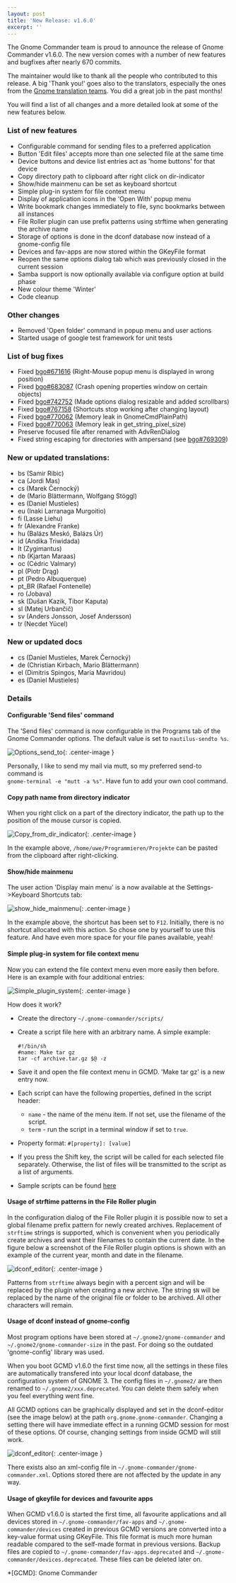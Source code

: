 ```yaml
---
layout: post
title: 'New Release: v1.6.0'
excerpt: ''
---
```


The Gnome Commander team is proud to announce the release of Gnome
Commander v1.6.0. The new version comes with a number of new features
and bugfixes after nearly 670 commits.

The maintainer would like to thank all the people who contributed to
this release. A big 'Thank you!' goes also to the translators,
especially the ones from the [Gnome translation
teams](https://l10n.gnome.org/teams/). You did a great job in the past
months!

You will find a list of all changes and a more detailed look at some of
the new features below.

### List of new features
* Configurable command for sending files to a preferred application
* Button 'Edit files' accepts more than one selected file at the same time
* Device buttons and device list entries act as 'home buttons' for that device
* Copy directory path to clipboard after right click on dir-indicator
* Show/hide mainmenu can be set as keyboard shortcut
* Simple plug-in system for file context menu
* Display of application icons in the 'Open With' popup menu
* Write bookmark changes immediately to file, sync bookmarks between all instances
* File Roller plugin can use prefix patterns using strftime when generating the archive name
* Storage of options is done in the dconf database now instead of a gnome-config file
* Devices and fav-apps are now stored within the GKeyFile format
* Reopen the same options dialog tab which was previously closed in the current session 
* Samba support is now optionally available via configure option at build phase
* New colour theme 'Winter'
* Code cleanup

### Other changes
* Removed 'Open folder' command in popup menu and user actions
* Started usage of google test framework for unit tests

### List of bug fixes

* Fixed [bgo#671616](https://bugzilla.gnome.org/show_bug.cgi?id=671616) (Right-Mouse popup menu is displayed in wrong position)
* Fixed [bgo#683087](https://bugzilla.gnome.org/show_bug.cgi?id=683087) (Crash opening properties window on certain objects)
* Fixed [bgo#742752](https://bugzilla.gnome.org/show_bug.cgi?id=742752) (Made options dialog resizable and added scrollbars)
* Fixed [bgo#767158](https://bugzilla.gnome.org/show_bug.cgi?id=767158) (Shortcuts stop working after changing layout)
* Fixed [bgo#770062](https://bugzilla.gnome.org/show_bug.cgi?id=770062) (Memory leak in GnomeCmdPlainPath)
* Fixed [bgo#770063](https://bugzilla.gnome.org/show_bug.cgi?id=770063) (Memory leak in get_string_pixel_size)
* Preserve focused file after renamed with AdvRenDialog
* Fixed string escaping for directories with ampersand (see [bgo#769309](https://bugzilla.gnome.org/show_bug.cgi?id=769309))

### New or updated translations: 
* bs (Samir Ribic)
* ca (Jordi Mas)
* cs (Marek Černocký)
* de (Mario Blättermann, Wolfgang Stöggl)
* es (Daniel Mustieles)
* eu (Inaki Larranaga Murgoitio)
* fi (Lasse Liehu)
* fr (Alexandre Franke)
* hu (Balázs Meskó, Balázs Úr)
* id (Andika Triwidada)
* lt (Zygimantus)
* nb (Kjartan Maraas)
* oc (Cédric Valmary)
* pl (Piotr Drąg)
* pt (Pedro Albuquerque)
* pt_BR (Rafael Fontenelle)
* ro (Jobava)
* sk (Dušan Kazik, Tibor Kaputa)
* sl (Matej Urbančič)
* sv (Anders Jonsson, Josef Andersson)
* tr (Necdet Yücel)

### New or updated docs
* cs (Daniel Mustieles, Marek Černocký)
* de (Christian Kirbach, Mario Blättermann)
* el (Dimitris Spingos, Maria Mavridou)
* es (Daniel Mustieles)


### Details ###

#### Configurable 'Send files' command ####

The 'Send files' command is now configurable in the Programs tab of the
Gnome Commander options. The default value is set to `nautilus-sendto
%s`.

![Options_send_to](/ss/Release_v1.6.0_send_to.png){: .center-image }

Personally, I like to send my mail via mutt, so my preferred
send-to command is<br> `gnome-terminal -e "mutt -a %s"`. Have fun to add
your own cool command.

#### Copy path name from directory indicator ####

When you right click on a part of the directory indicator, the path up
to the position of the mouse cursor is copied. 

![Copy_from_dir_indicator](/ss/Release_v1.6.0_dir_indicator.png){: .center-image }

In the example above, `/home/uwe/Programmieren/Projekte` can be pasted
from the clipboard after right-clicking.

#### Show/hide mainmenu ####

The user action 'Display main menu' is a now available at the
Settings->Keyboard Shortcuts tab:

![show_hide_mainmenu](/ss/Release_v1.6.0_display_main_menu.png){: .center-image }

In the example above, the shortcut has been set to `F12`. Initially,
there is no shortcut allocated with this action. So chose one by
yourself to use this feature. And have even more space for your file
panes available, yeah!

#### Simple plug-in system for file context menu ####

Now you can extend the file context menu even more easily then before.
Here is an example with four additional entries:

![Simple_plugin_system](/ss/Release_v1.6.0_context_menu.png){: .center-image }

How does it work?

  - Create the directory `~/.gnome-commander/scripts/`

  - Create a script file here with an arbitrary name. A simple example:<br><br>
    `#!/bin/sh`<br>
    `#name: Make tar gz`<br>
    `tar -cf archive.tar.gz $@ -z`<br>

 - Save it and open the file context menu in GCMD. 'Make tar gz' is a new entry now.
 - Each script can have the following properties, defined in the script header:
   - `name` - the name of the menu item. If not set, use the filename of the script.
   - `term` - run the script in a terminal window if set to `true`.
 - Property format: `#[property]: [value]`
 - If you press the Shift key, the script will be called for each selected file separately. Otherwise, the list of files will be transmitted to the script as a list of arguments.
 - Sample scripts can be found [here](https://git.gnome.org/browse/gnome-commander/tree/gcmd-scripts)

#### Usage of strftime patterns in the File Roller plugin ####

In the configuration dialog of the File Roller plugin it is possible now to
set a global filename prefix pattern for newly created archives. Replacement of
`strftime` strings is supported, which is convenient when you periodically
create archives and want their filenames to contain the current date.
In the figure below a screenshot of the File Roller plugin options
is shown with an example of the current year, month and date in the filename.

![dconf_editor](/ss/Release_v1.6.0_file_roller_plugin.png){: .center-image }

Patterns from `strftime` always begin with a percent sign and will be replaced by the plugin
when creating a new archive. The string `$N` will be replaced by the name of the original
file or folder to be archived. All other characters will remain.

#### Usage of dconf instead of gnome-config ####

Most program options have been stored at `~/.gnome2/gnome-commander` and
`~/.gnome2/gnome-commander-size` in the past. For doing so the outdated
'gnome-config' library was used.

When you boot GCMD v1.6.0 the first time now, all the settings in these
files are automatically transfered into your local dconf database, the
configuration system of GNOME 3. The config files in `~/.gnome2/` are
then renamed to `~/.gnome2/xxx.deprecated`. You can delete them safely
when you feel everything went fine.

All GCMD options can be graphically displayed and set in the
dconf-editor (see the image below) at the path
`org.gnome.gnome-commander`. Changing a setting there will have
immediate effect in a running GCMD session for most of these options. Of
course, changing settings from inside GCMD will still work.

![dconf_editor](/ss/Release_v1.6.0_dconf_editor.png){: .center-image }

There exists also an xml-config file in
`~/.gnome-commander/gnome-commander.xml`. Options stored there are not
affected by the update in any way.


#### Usage of gkeyfile for devices and favourite apps ####

When GCMD v1.6.0 is started the first time, all favourite applications
and all devices stored in `~/.gnome-commander/fav-apps` and
`~/.gnome-commander/devices` created in previous GCMD versions are
converted into a key-value format using GKeyFile. This file format is
much more human readable compared to the self-made format in previous
versions. Backup files are copied to
`~/.gnome-commander/fav-apps.deprecated` and
`~/.gnome-commander/devices.deprecated`. These files can be deleted
later on.

*[GCMD]: Gnome Commander
